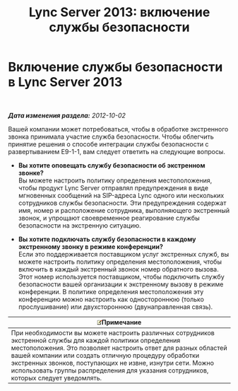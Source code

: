 ﻿---
title: 'Lync Server 2013: включение службы безопасности'
TOCTitle: Включение службы безопасности
ms:assetid: 4b1d9125-7488-419b-85dd-a8dd3ab5add3
ms:mtpsurl: https://technet.microsoft.com/ru-ru/library/Gg398299(v=OCS.15)
ms:contentKeyID: 49309685
ms.date: 05/19/2016
mtps_version: v=OCS.15
ms.translationtype: HT
---

# Включение службы безопасности в Lync Server 2013

 

_**Дата изменения раздела:** 2012-10-02_

Вашей компании может потребоваться, чтобы в обработке экстренного звонка принимала участие служба безопасности. Чтобы облегчить принятие решения о способе интеграции службы безопасности с развертыванием E9-1-1, вам следует ответить на следующие вопросы.

  - **Вы хотите оповещать службу безопасности об экстренном звонке?**  
    Вы можете настроить политику определения местоположения, чтобы продукт Lync Server отправлял предупреждения в виде мгновенных сообщений на SIP-адреса Lync одного или нескольких сотрудников службы безопасности. Эти предупреждения содержат имя, номер и расположение сотрудника, выполняющего экстренный звонок, и упрощают своевременное реагирование службы безопасности на экстренную ситуацию.

<!-- end list -->

  - **Вы хотите подключать службу безопасности в каждому экстренному звонку в режиме конференции?**  
    Если это поддерживается поставщиком услуг экстренных служб, вы можете настроить политику определения местоположения, чтобы включить в каждый экстренный звонок номер обратного вызова. Этот номер используется поставщиком, чтобы подключить службу безопасности вашей организации к экстренному вызову в режиме конференции. В политике определения местоположения эту конференцию можно настроить как одностороннюю (только прослушивание) или двухстороннюю (двунаправленная связь).

<table>
<thead>
<tr class="header">
<th><img src="images/Gg398412.note(OCS.15).gif" title="note" alt="note" />Примечание</th>
</tr>
</thead>
<tbody>
<tr class="odd">
<td>При необходимости вы можете настроить различных сотрудников экстренной службы для каждой политики определения местоположения. Это позволяет настроить ответ для разных областей вашей компании или создать отличную процедуру обработки экстренных звонков, поступающих не извне, изнутри сети. Можно использовать группы распределения для указания сотрудников, которых следует уведомлять.</td>
</tr>
</tbody>
</table>

